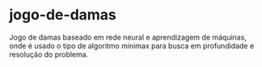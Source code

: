 # jogo-de-damas
Jogo de damas baseado em rede neural e aprendizagem de máquinas, onde é usado o tipo de algoritmo minimax para busca em profundidade e resolução do problema.
